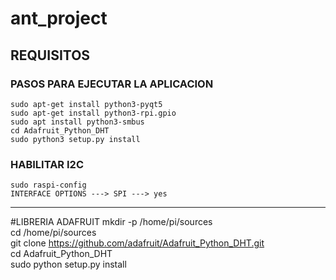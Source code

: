 # ant_project

## REQUISITOS
### PASOS PARA EJECUTAR LA APLICACION
```
sudo apt-get install python3-pyqt5
sudo apt-get install python3-rpi.gpio
sudo apt install python3-smbus
cd Adafruit_Python_DHT  
sudo python3 setup.py install 
```

### HABILITAR I2C
```
sudo raspi-config 
INTERFACE OPTIONS ---> SPI ---> yes
```


----------------------------------------------

#LIBRERIA ADAFRUIT
mkdir -p /home/pi/sources  
cd /home/pi/sources  
git clone https://github.com/adafruit/Adafruit_Python_DHT.git  
cd Adafruit_Python_DHT  
sudo python setup.py install 
